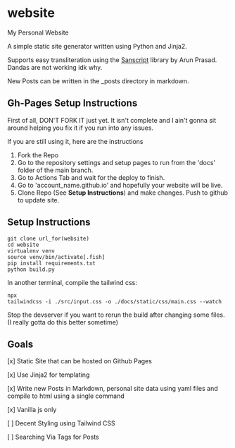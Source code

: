 # website

My Personal Website

A simple static site generator written using Python and Jinja2.

Supports easy transliteration using the [Sanscript](https://github.com/indic-transliteration/sanscript.js/tree/3e109b09d0e69de1afb166ebd4d1ffb4e340a0c3) library by Arun Prasad. Dandas are not working idk why.

New Posts can be written in the _posts directory in markdown.


## Gh-Pages Setup Instructions
First of all, DON'T FORK IT just yet. It isn't complete and I ain't gonna sit around helping you fix it if you run into any issues.

If you are still using it, here are the instructions

1. Fork the Repo
2. Go to the repository settings and setup pages to run from the 'docs' folder of the main branch.
3. Go to Actions Tab and wait for the deploy to finish.
4.  Go to 'account_name.github.io' and hopefully your website will be live.
5. Clone Repo (See __Setup Instructions__) and make changes. Push to github to update site.

## Setup Instructions

```
git clone url_for(website)
cd website
virtualenv venv
source venv/bin/activate[.fish]
pip install requirements.txt
python build.py
```

In another terminal, compile the tailwind css:
```
npx 
tailwindcss -i ./src/input.css -o ./docs/static/css/main.css --watch
```

Stop the devserver if you want to rerun the build after changing some files. (I really gotta do this better sometime)

## Goals
[x] Static Site that can be hosted on Github Pages

[x] Use Jinja2 for templating

[x] Write new Posts in Markdown, personal site data using 
yaml files and compile to html using a single command

[x] Vanilla js only

[ ] Decent Styling using Tailwind CSS

[ ] Searching Via Tags for Posts